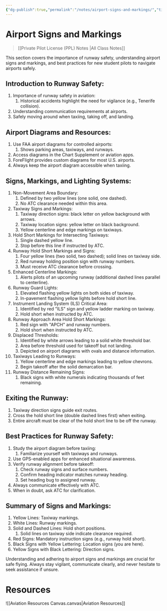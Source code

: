 ```yaml
---
{"dg-publish":true,"permalink":"/notes/airport-signs-and-markings/","title":"Airport Signs and Markings","tags":["aviation","classnotes"]}
---
```



# Airport Signs and Markings
> [[Private Pilot License (PPL) Notes \|All Class Notes]]

This section covers the importance of runway safety, understanding airport signs and markings, and best practices for new student pilots to navigate airports safely.

## Introduction to Runway Safety:

1. Importance of runway safety in aviation:
    1. Historical accidents highlight the need for vigilance (e.g., Tenerife collision).
2. Understanding communication requirements at airports.
3. Safely moving around when taxiing, taking off, and landing.

## Airport Diagrams and Resources:

1. Use FAA airport diagrams for controlled airports:
    1. Shows parking areas, taxiways, and runways.
2. Access diagrams in the Chart Supplement or aviation apps.
3. ForeFlight provides custom diagrams for most U.S. airports.
4. Always keep the airport diagram accessible when taxiing.

## Signs, Markings, and Lighting Systems:

1. Non-Movement Area Boundary:
    1. Defined by two yellow lines (one solid, one dashed).
    2. No ATC clearance needed within this area.
2. Taxiway Signs and Markings:
    1. Taxiway direction signs: black letter on yellow background with arrows.
    2. Taxiway location signs: yellow letter on black background.
    3. Yellow centerline and edge markings on taxiways.
3. Hold Short Markings for Intersecting Taxiways:
    1. Single dashed yellow line.
    2. Stop before this line if instructed by ATC.
4. Runway Hold Short Markings and Signs:
    1. Four yellow lines (two solid, two dashed); solid lines on taxiway side.
    2. Red runway holding position sign with runway numbers.
    3. Must receive ATC clearance before crossing.
5. Enhanced Centerline Markings:
    1. Alerts pilots of an upcoming runway (additional dashed lines parallel to centerline).
6. Runway Guard Lights:
    1. Elevated flashing yellow lights on both sides of taxiway.
    2. In-pavement flashing yellow lights before hold short line.
7. Instrument Landing System (ILS) Critical Area:
    1. Identified by red "ILS" sign and yellow ladder marking on taxiway.
    2. Hold short when instructed by ATC.
8. Runway Approach Area Hold Short Markings:
    1. Red sign with "APCH" and runway numbers.
    2. Hold short when instructed by ATC.
9. Displaced Thresholds:
    1. Identified by white arrows leading to a solid white threshold bar.
    2. Area before threshold used for takeoff but not landing.
    3. Depicted on airport diagrams with ovals and distance information.
10. Taxiways Leading to Runways:
    1. Yellow centerline and edge markings leading to yellow chevrons.
    2. Begin takeoff after the solid demarcation bar.
11. Runway Distance Remaining Signs:
    1. Black signs with white numerals indicating thousands of feet remaining.

## Exiting the Runway:

1. Taxiway direction signs guide exit routes.
2. Cross the hold short line (double dashed lines first) when exiting.
3. Entire aircraft must be clear of the hold short line to be off the runway.

## Best Practices for Runway Safety:

1. Study the airport diagram before taxiing:
    1. Familiarize yourself with taxiways and runways.
2. Use GPS-enabled apps for enhanced situational awareness.
3. Verify runway alignment before takeoff:
    1. Check runway signs and surface numbers.
    2. Confirm heading indicator matches runway heading.
    3. Set heading bug to assigned runway.
4. Always communicate effectively with ATC.
5. When in doubt, ask ATC for clarification.

## Summary of Signs and Markings:

1. Yellow Lines: Taxiway markings.
2. White Lines: Runway markings.
3. Solid and Dashed Lines: Hold short positions.
    1. Solid lines on taxiway side indicate clearance required.
4. Red Signs: Mandatory instruction signs (e.g., runway hold short).
5. Black Signs with Yellow Lettering: Location signs (you are here).
6. Yellow Signs with Black Lettering: Direction signs.

Understanding and adhering to airport signs and markings are crucial for safe flying. Always stay vigilant, communicate clearly, and never hesitate to seek assistance if unsure.

# Resources
![[Aviation Resources Canvas.canvas|Aviation Resources]]